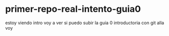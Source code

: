 # primer-repo-real-intento-guia0
estoy viendo intro
voy a ver si puedo subir la guia 0 introductoria con git
alla voy
